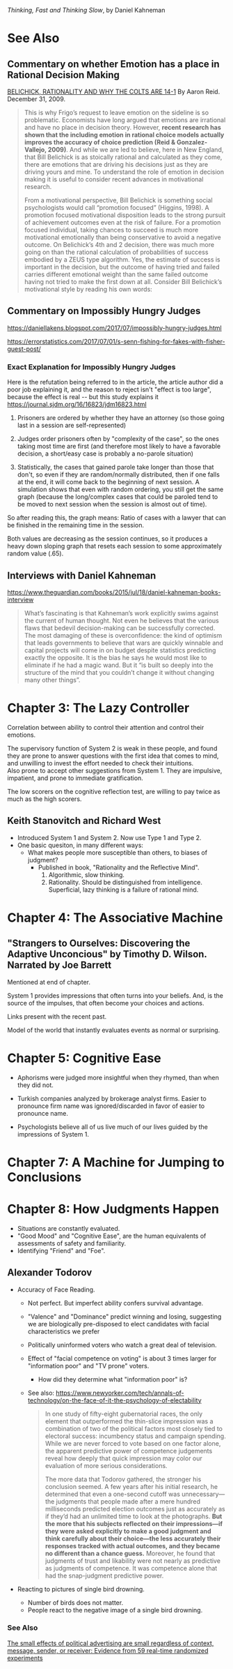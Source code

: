 _Thinking, Fast and Thinking Slow_, by Daniel Kahneman

# See Also

## Commentary on whether Emotion has a place in Rational Decision Making

[BELICHICK, RATIONALITY AND WHY THE COLTS ARE 14-1](https://www.sentientdecisionscience.com/belichick-rationality-and-why-the-colts-are-14-1/) By Aaron Reid. December 31, 2009.

> This is why Frigo’s request to leave emotion on the sideline is so problematic. Economists have long argued that emotions are irrational and have no place in decision theory. However, **recent research has shown that the including emotion in rational choice models actually improves the accuracy of choice prediction (Reid & Gonzalez-Vallejo, 2009)**. And while we are led to believe, here in New England, that Bill Belichick is as stoically rational and calculated as they come, there are emotions that are driving his decisions just as they are driving yours and mine. To understand the role of emotion in decision making it is useful to consider recent advances in motivational research.
> 
> From a motivational perspective, Bill Belichick is something social psychologists would call “promotion focused” (Higgins, 1998). A promotion focused motivational disposition leads to the strong pursuit of achievement outcomes even at the risk of failure. For a promotion focused individual, taking chances to succeed is much more motivational emotionally than being conservative to avoid a negative outcome. On Belichick’s 4th and 2 decision, there was much more going on than the rational calculation of probabilities of success embodied by a ZEUS type algorithm. Yes, the estimate of success is important in the decision, but the outcome of having tried and failed carries different emotional weight than the same failed outcome having not tried to make the first down at all.
Consider Bill Belichick’s motivational style by reading his own words:

## Commentary on Impossibly Hungry Judges
https://daniellakens.blogspot.com/2017/07/impossibly-hungry-judges.html

https://errorstatistics.com/2017/07/01/s-senn-fishing-for-fakes-with-fisher-guest-post/

### Exact Explanation for Impossibly Hungry Judges

Here is the refutation being referred to in the article, the article author did a poor job explaining it, and the reason to reject isn't "effect is too large", because the effect is real -- but this study explains it https://journal.sjdm.org/16/16823/jdm16823.html

1. Prisoners are ordered by whether they have an attorney (so those going last in a session are self-represented)

2. Judges order prisoners often by "complexity of the case", so the ones taking most time are first (and therefore most likely to have a favorable decision, a short/easy case is probably a no-parole situation)

3. Statistically, the cases that gained parole take longer than those that don't, so even if they are random/normally distributed, then if one falls at the end, it will come back to the beginning of next session. A simulation shows that even with random ordering, you still get the same graph (because the long/complex cases that could be paroled tend to be moved to next session when the session is almost out of time).

So after reading this, the graph means: Ratio of cases with a lawyer that can be finished in the remaining time in the session.

Both values are decreasing as the session continues, so it produces a heavy down sloping graph that resets each session to some approximately random value (.65).

## Interviews with Daniel Kahneman

https://www.theguardian.com/books/2015/jul/18/daniel-kahneman-books-interview

> What’s fascinating is that Kahneman’s work explicitly swims against the current of human thought. Not even he believes that the various flaws that bedevil decision-making can be successfully corrected. The most damaging of these is overconfidence: the kind of optimism that leads governments to believe that wars are quickly winnable and capital projects will come in on budget despite statistics predicting exactly the opposite. It is the bias he says he would most like to eliminate if he had a magic wand. But it “is built so deeply into the structure of the mind that you couldn’t change it without changing many other things”.



# Chapter 3: The Lazy Controller

Correlation between ability to control their attention and control their emotions.

The supervisory function of System 2 is weak in these people, and found they are prone to answer questions with the first idea that comes to mind,
and unwilling to invest the effort needed to check their intuitions.  
Also prone to accept other suggestions from System 1. They are impulsive, impatient, and prone to immediate gratification.

The low scorers on the cognitive reflection test, are willing to pay twice as much as the high scorers.

## Keith Stanovitch and Richard West

- Introduced System 1 and System 2. Now use Type 1 and Type 2.
- One basic quesiton, in many different ways:
  - What makes people more susceptible than others, to biases of judgment?
    - Published in book, "Rationality and the Reflective Mind".
      1. Algorithmic, slow thinking.
      2. Rationality.  Should be distinguished from intelligence.  Superficial, lazy thinking is a failure of rational mind.

# Chapter 4: The Associative Machine

## "Strangers to Ourselves: Discovering the Adaptive Unconcious" by Timothy D. Wilson. Narrated by Joe Barrett

Mentioned at end of chapter.

System 1 provides impressions that often turns into your beliefs.  And, is the source of the impulses, that often become your choices and actions.

Links present with the recent past.

Model of the world that instantly evaluates events as normal or surprising.

# Chapter 5: Cognitive Ease

- Aphorisms were judged more insightful when they rhymed, than when they did not.

- Turkish companies analyzed by brokerage analyst firms.  Easier to pronounce firm name was ignored/discarded in favor of easier to pronounce name.

- Psychologists believe all of us live much of our lives guided by the impressions of System 1.

# Chapter 7: A Machine for Jumping to Conclusions

# Chapter 8: How Judgments Happen

- Situations are constantly evaluated.
- "Good Mood" and "Cognitive Ease", are the human equivalents of assessments of safety and familiarity.
- Identifying "Friend" and "Foe".  

## Alexander Todorov

- Accuracy of Face Reading.
  - Not perfect. But imperfect ability confers survival advantage.
  - "Valence" and "Dominance" predict winning and losing, suggesting we are biologically pre-disposed to elect candidates with facial characteristics we prefer

  - Politically uninformed voters who watch a great deal of television.
  - Effect of "facial competence on voting" is about 3 times larger for "information poor" and "TV prone" voters.
    - How did they determine what "information poor" is?

  - See also: https://www.newyorker.com/tech/annals-of-technology/on-the-face-of-it-the-psychology-of-electability
    >  In one study of fifty-eight gubernatorial races, the only element that outperformed the thin-slice impression was a combination of two of the political factors most closely tied to electoral success: incumbency status and campaign spending. While we are never forced to vote based on one factor alone, the apparent predictive power of competence judgements reveal how deeply that quick impression may color our evaluation of more serious considerations.
    > 
    > The more data that Todorov gathered, the stronger his conclusion seemed. A few years after his initial research, he determined that even a one-second cutoff was unnecessary—the judgments that people made after a mere hundred milliseconds predicted election outcomes just as accurately as if they’d had an unlimited time to look at the photographs. **But the more that his subjects reflected on their impressions—if they were asked explicitly to make a good judgment and think carefully about their choice—the less accurately their responses tracked with actual outcomes, and they became no different than a chance guess.** Moreover, he found that judgments of trust and likability were not nearly as predictive as judgments of competence. It was competence alone that had the snap-judgment predictive power.

- Reacting to pictures of single bird drowning.
  - Number of birds does not matter.
  - People react to the negative image of a single bird drowning.

### See Also

[The small effects of political advertising are small regardless of context, message, sender, or receiver: Evidence from 59 real-time randomized experiments](https://www.science.org/doi/10.1126/sciadv.abc4046)
